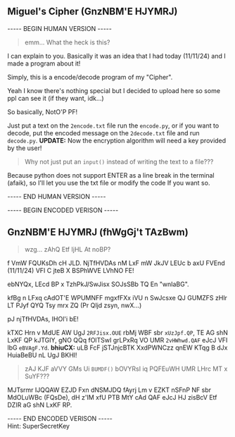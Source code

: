 ## Miguel's Cipher (GnzNBM'E HJYMRJ)

----- BEGIN HUMAN VERSION -----

> emm... What the heck is this?  

I can explain to you.
Basically it was an idea that I had today (11/11/24) and I made a program about it!

Simply, this is a encode/decode program of my "Cipher".

Yeah I know there's nothing special but I decided to upload here so some ppl can see it (if they want, idk...)

So basically, NotO'P PF!


Just put a text on the `2encode.txt` file run the `encode.py`, or if you want to decode, put the encoded message on the `2decode.txt` file and run `decode.py`.
**UPDATE:** Now the encryption algorithm will need a key provided by the user!

>Why not just put an `input()` instead of writing the text to a file???

Because python does not support ENTER as a line break in the terminal (afaik), so I'll let you use the txt file or modify the code If you want so.

----- END HUMAN VERSION -----

----- BEGIN ENCODED VERISON -----

## GnzNBM'E HJYMRJ (fhWgGj't TAzBwm)

> wzg... zAhQ Etf IjHL At noBP?  

f VmW FQUKsDh cH JLD.
NjTfHVDAs nM LxF mW JkJV LEUc b axU FVEnd (11/11/24) VFI C jteB X BSPhWVE LVhNO FE!

ebNYQx, LEcd BP x TzhPkJ/SwJisx SOJsSBb TQ En "wnIaBG".

kfBg n LFxq cAdOT'E WPUMNFF mgxfFXx iVU n SwJcsxe QJ GUMZFS zHlr LT PJyf QYQ Tsy mrx ZQ (Pr QIjd zsyn, nwX...)

pJ njTfHVDAs, IHOl'i bE!


kTXC Hrn v MdUE AW UgJ `2RFJisx.OUE` rbMj WBF sbr `xUzJpf.QP`, TE AG shN LxKF QP kJTGIY, gNO QQq fOlTSwI grLPxRq VO UMR `2vHWhwd.QAF` eJcJ VFI lbG `eBVAgF.Yd`.
**bhiuCX:** uLB FcF jSTJnjcBTK XxdPWNCzz qnEW KTqg B dJx HuiaBeBU nL UgJ BKHl!

>zAJ KJF aVVY GMs Ui `BUMDF()` bOVYRsI iq PQFEuWH UMR LHrc MT x SuYF???

MJTsrmr IJQQAW EZJD Fxn dNSMJDQ fAyrj Lm v EZKT nSFnP NF sbr MdOLuWBc (FQsDe), dH z'IM xfU PTB MtY cAd QAF eJcJ HJ zisBcV Etf DZIR aG shN LxKF RP.

----- END ENCODED VERISON -----  
Hint: SuperSecretKey